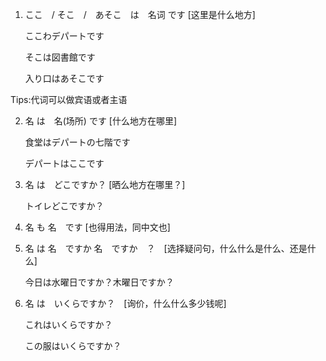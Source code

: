 1. ここ　/ そこ　/　あそこ　は　名词 です [这里是什么地方]

    ここわデパートです

    そこは図書館です

    入り口はあそこです

Tips:代词可以做宾语或者主语

2. 名 は　名(场所) です [什么地方在哪里]

    食堂はデパートの七階です

    デパートはここです

3. 名 は　どこですか？ [晒么地方在哪里？]

    トイレどこですか？
  

4. 名 も 名　です [也得用法，同中文也]

5. 名 は 名　ですか 名　ですか　？　[选择疑问句，什么什么是什么、还是什么]

    今日は水曜日ですか？木曜日ですか？

6. 名 は　いくらですか？　[询价，什么什么多少钱呢]

    これはいくらですか？
    
    この服はいくらですか？